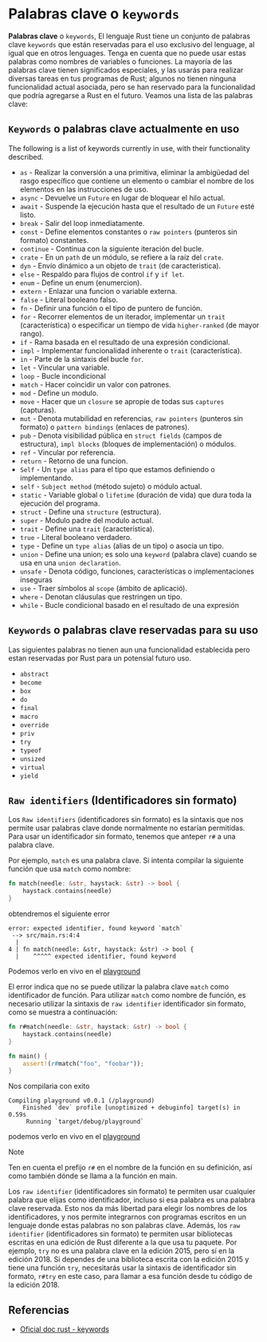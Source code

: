 # Palabras clave o `keywords`

**Palabras clave** o `keywords`, El lenguaje Rust tiene un conjunto de palabras clave `keywords` que están reservadas para el uso exclusivo del lenguage, al igual que en otros lenguages. Tenga en cuenta que no puede usar estas palabras como nombres de variables o funciones. La mayoría de las palabras clave tienen significados especiales, y las usarás para realizar diversas tareas en tus programas de Rust; algunos no tienen ninguna funcionalidad actual asociada, pero se han reservado para la funcionalidad que podría agregarse a Rust en el futuro. Veamos una lista de las palabras clave:

## `Keywords` o palabras clave actualmente en uso

The following is a list of keywords currently in use, with their functionality described.

- `as` - Realizar la conversión a una primitiva, eliminar la ambigüedad del rasgo específico que contiene un elemento o cambiar el nombre de los elementos en las instrucciones de uso.
- `async` - Devuelve un `Future` en lugar de bloquear el hilo actual.
- `await` - Suspende la ejecución hasta que el resultado de un `Future` esté listo.
- `break` - Salir del loop inmediatamente.
- `const` - Define elementos constantes o `raw pointers` (punteros sin formato) constantes.
- `continue` - Continua con la siguiente iteración del bucle.
- `crate` - En un `path` de un módulo, se refiere a la raíz del `crate`.
- `dyn` - Envío dinámico a un objeto de `trait` (de caracteristica).
- `else` - Respaldo para flujos de control `if` y `if let`.
- `enum` - Define un enum (enumercion).
- `extern` - Enlazar una funcion o variable externa.
- `false` - Literal booleano falso.
- `fn` - Definir una función o el tipo de puntero de función.
- `for` - Recorrer elementos de un iterador, implementar un `trait` (característica) o especificar un tiempo de vida `higher-ranked` (de mayor rango).
- `if` - Rama basada en el resultado de una expresión condicional.
- `impl` - Implementar funcionalidad inherente o `trait` (característica).
- `in` - Parte de la sintaxis del bucle `for`.
- `let` - Vincular una variable.
- `loop` - Bucle incondicional
- `match` - Hacer coincidir un valor con patrones.
- `mod` - Define un modulo.
- `move` - Hacer que un `closure` se apropie de todas sus `captures` (capturas).
- `mut` - Denota mutabilidad en referencias, `raw pointers` (punteros sin formato) o `pattern bindings` (enlaces de patrones).
- `pub` - Denota visibilidad pública en `struct fields` (campos de estructura), `impl blocks` (bloques de implementación) o módulos.
- `ref` - Vincular por referencia.
- `return` - Retorno de una funcion.
- `Self` - Un `type alias` para el tipo que estamos definiendo o implementando.
- `self` - `Subject method` (método sujeto) o módulo actual.
- `static` - Variable global o `lifetime` (duración de vida) que dura toda la ejecución del programa.
- `struct` - Define una `structure` (estructura).
- `super` - Modulo padre del modulo actual.
- `trait` - Define una `trait` (característica).
- `true` - Literal booleano verdadero.
- `type` - Define un `type alias` (alias de un tipo) o asocia un tipo.
- `union` - Define una union; es solo una `keyword` (palabra clave) cuando se usa en una `union declaration`.
- `unsafe` - Denota código, funciones, características o implementaciones inseguras
- `use` - Traer símbolos al `scope` (ámbito de aplicació).
- `where` - Denotan cláusulas que restringen un tipo.
- `while` - Bucle condicional basado en el resultado de una expresión

## `Keywords` o palabras clave reservadas para su uso

Las siguientes palabras no tienen aun una funcionalidad establecida pero estan reservadas por Rust para un potensial futuro uso.

- `abstract`
- `become`
- `box`
- `do`
- `final`
- `macro`
- `override`
- `priv`
- `try`
- `typeof`
- `unsized`
- `virtual`
- `yield`

## `Raw identifiers` (Identificadores sin formato)

Los `Raw identifiers` (identificadores sin formato) es la sintaxis que nos permite usar palabras clave donde normalmente no estarían permitidas. Para usar un identificador sin formato, tenemos que anteper `r#` a una palabra clave.

Por ejemplo, `match` es una palabra clave. Si intenta compilar la siguiente función que usa `match` como nombre:

```rust
fn match(needle: &str, haystack: &str) -> bool {
    haystack.contains(needle)
}
```

obtendremos el siguiente error

```shell
error: expected identifier, found keyword `match`
 --> src/main.rs:4:4
  |
4 | fn match(needle: &str, haystack: &str) -> bool {
  |    ^^^^^ expected identifier, found keyword
```

Podemos verlo en vivo en el [playground](https://play.rust-lang.org/?version=nightly&mode=debug&edition=2024&gist=6d34804c786e312503df1ff0bd2f288e)

El error indica que no se puede utilizar la palabra clave `match` como identificador de función. Para utilizar `match` como nombre de función, es necesario utilizar la sintaxis de `raw identifier` identificador sin formato, como se muestra a continuación:

```rust
fn r#match(needle: &str, haystack: &str) -> bool {
    haystack.contains(needle)
}

fn main() {
    assert!(r#match("foo", "foobar"));
}
```

Nos compilaria con exito

```shell
Compiling playground v0.0.1 (/playground)
    Finished `dev` profile [unoptimized + debuginfo] target(s) in 0.59s
     Running `target/debug/playground`
```

podemos verlo en vivo en el [playground](https://play.rust-lang.org/?version=nightly&mode=debug&edition=2024&gist=904aad65bc0d0eb78d91a6a6c3c51142)

> [!NOTE]
> Ten en cuenta el prefijo `r#` en el nombre de la función en su definición, así como también dónde se llama a la función en main.

Los `raw identifier` (identificadores sin formato) te permiten usar cualquier palabra que elijas como identificador, incluso si esa palabra es una palabra clave reservada. Esto nos da más libertad para elegir los nombres de los identificadores, y nos permite integrarnos con programas escritos en un lenguaje donde estas palabras no son palabras clave. Además, los `raw identifier` (identificadores sin formato) te permiten usar bibliotecas escritas en una edición de Rust diferente a la que usa tu paquete. Por ejemplo, `try` no es una palabra clave en la edición 2015, pero sí en la edición 2018. Si dependes de una biblioteca escrita con la edición 2015 y tiene una función `try`, necesitarás usar la sintaxis de identificador sin formato, `r#try` en este caso, para llamar a esa función desde tu código de la edición 2018.

## Referencias

- [Oficial doc rust - keywords](https://doc.rust-lang.org/book/appendix-01-keywords.html)
